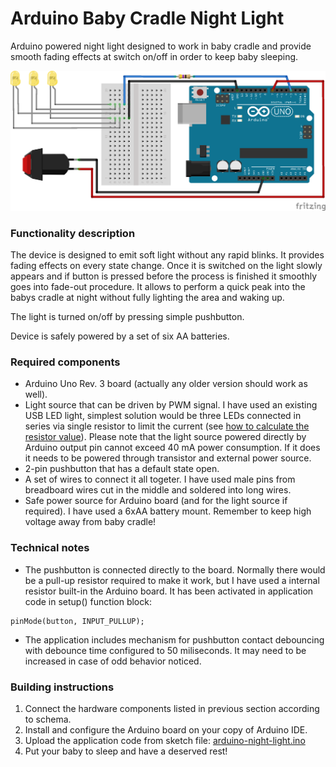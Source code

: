 # Arduino Baby Cradle Night Light

Arduino powered night light designed to work in baby cradle and provide smooth fading effects at switch on/off in order to keep baby sleeping.

![scheme](https://raw.githubusercontent.com/pawelcylo/arduino-night-light/15fcc30eec749ffa66d109f4a4789aabee647ec8/scheme.png)

### Functionality description

The device is designed to emit soft light without any rapid blinks. It provides fading effects on every state change. Once it is switched on the light slowly appears and if button is pressed before the process is finished it smoothly goes into fade-out procedure. It allows to perform a quick peak into the babys cradle at night without fully lighting the area and waking up.

The light is turned on/off by pressing simple pushbutton.

Device is safely powered by a set of six AA batteries.

### Required components

- Arduino Uno Rev. 3 board (actually any older version should work as well).
- Light source that can be driven by PWM signal. I have used an existing USB LED light, simplest solution would be three LEDs 
connected in series via single resistor to limit the current (see [how to calculate the resistor value](http://electronics.stackexchange.com/questions/32990/do-i-really-need-resistors-when-controlling-leds-with-arduino)). Please note that the light source powered directly by Arduino output pin cannot exceed 40 mA power consumption. If it does it needs to be powered through transistor and external power source.
- 2-pin pushbutton that has a default state open.
- A set of wires to connect it all togeter. I have used male pins from breadboard wires cut in the middle and soldered into long wires.
- Safe power source for Arduino board (and for the light source if required). I have used a 6xAA battery mount. Remember to keep high voltage away from baby cradle!

### Technical notes

- The pushbutton is connected directly to the board. Normally there would be a pull-up resistor required to make it work, but I have used a internal resistor built-in the Arduino board. It has been activated in application code in setup() function block:
```
pinMode(button, INPUT_PULLUP);
```
- The application includes mechanism for pushbutton contact debouncing with debounce time configured to 50 miliseconds. It may need to be increased in case of odd behavior noticed.

### Building instructions

1. Connect the hardware components listed in previous section according to schema.
2. Install and configure the Arduino board on your copy of Arduino IDE.
3. Upload the application code from sketch file: [arduino-night-light.ino](arduino-night-light.ino)
4. Put your baby to sleep and have a deserved rest!
